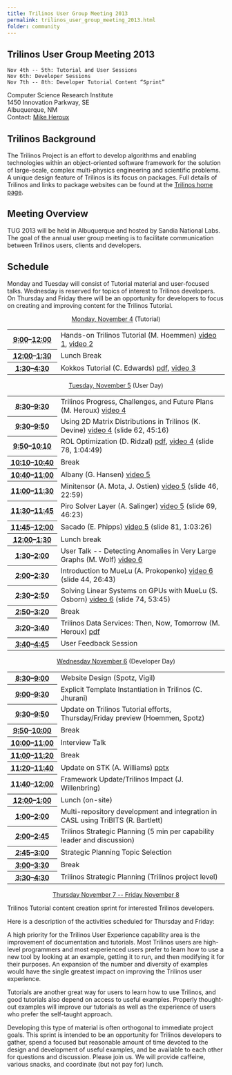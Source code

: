 ```yaml
---
title: Trilinos User Group Meeting 2013
permalink: trilinos_user_group_meeting_2013.html
folder: community
---
```


## Trilinos User Group Meeting 2013

    Nov 4th -- 5th: Tutorial and User Sessions  
    Nov 6th: Developer Sessions  
    Nov 7th -- 8th: Developer Tutorial Content “Sprint”

Computer Science Research Institute  
1450 Innovation Parkway, SE  
Albuquerque, NM  
Contact: [Mike Heroux](mailto:maherou@sandia.gov)

## Trilinos Background

The Trilinos Project is an effort to develop algorithms and enabling technologies within an object-oriented software framework for the solution of large-scale, complex multi-physics engineering and scientific problems. 
A unique design feature of Trilinos is its focus on packages. Full details of Trilinos and links to package websites can be found at the [Trilinos home page](http://trilinos.github.io/ "Trilinos Home Page").

## Meeting Overview

TUG 2013 will be held in Albuquerque and hosted by Sandia National Labs. The goal of the annual user group meeting is to facilitate communication between Trilinos users, clients and developers.

## Schedule

Monday and Tuesday will consist of Tutorial material and user-focused talks. Wednesday is reserved for topics of interest to Trilinos developers.
 On Thursday and Friday there will be an opportunity for developers to focus on creating and improving content for the Trilinos Tutorial.
 
<p style="text-align: center;"><span style="text-decoration: underline;">Monday, November 4</span> (Tutorial)</p>
<table summary="Timetable">
<tbody>
<tr>
<th id="time-1" axis="time" width="23%"><abbr title="2011-10-31T13:00:00">9:00</abbr>–<abbr title="2011-10-31T17:15:00">12:00</abbr></th>
<td headers="time-1 location-1">
<div>Hands-on Trilinos Tutorial (M. Hoemmen) <a href="http://digitalops.sandia.gov/Mediasite/Play/875074e6797a403f81e3974b7be5111e1d" onclick="__gaTracker('send', 'event', 'outbound-article', 'http://digitalops.sandia.gov/Mediasite/Play/875074e6797a403f81e3974b7be5111e1d', 'video 1');" title="video 1"  target="_blank">video 1</a>, <a href="http://digitalops.sandia.gov/Mediasite/Play/ca8602efbb784b9c963c154ba8c9ae511d" onclick="__gaTracker('send', 'event', 'outbound-article', 'http://digitalops.sandia.gov/Mediasite/Play/ca8602efbb784b9c963c154ba8c9ae511d', 'video 2');" title="video 2"  target="_blank">video 2</a></div>
</td>
</tr>
<tr>
<th id="time-10" axis="time"><abbr title="2011-11-03T12:00:00">12:00</abbr>–<abbr title="2011-11-03T13:30:00">1:30</abbr></th>
<td headers="time-10 location-1">
<div>Lunch Break</div>
</td>
</tr>
<tr>
<th id="time-1" axis="time" width="23%"><abbr title="2011-10-31T13:00:00">1:30</abbr>–<abbr title="2011-10-31T17:15:00">4:30</abbr></th>
<td headers="time-1 location-1">
<div>Kokkos Tutorial (C. Edwards) <a href="http://trilinos.org/oldsite/events/trilinos_user_group_2013/presentations/2013-11-TUG-Kokkos-Tutorial.pdf" target="_blank">pdf</a>, <a href="http://digitalops.sandia.gov/Mediasite/Play/0fc8200ff18b4622b9c9787b2a4200651d" onclick="__gaTracker('send', 'event', 'outbound-article', 'http://digitalops.sandia.gov/Mediasite/Play/0fc8200ff18b4622b9c9787b2a4200651d', 'video 3');" title="video 3"  target="_blank">video 3</a></div>
</td>
</tr>
</tbody>
</table>
<p style="text-align: center;"><span style="text-decoration: underline;">Tuesday, November 5</span> (User Day)</p>
<table summary="Timetable">
<tbody>
<tr>
<th id="time-1" axis="time"><abbr title="2011-11-01T08:30:00">8:30</abbr>–<abbr title="2011-11-01T09:30:00">9:30</abbr></th>
<td headers="time-1 location-1">
<div>Trilinos Progress, Challenges, and Future Plans (M. Heroux) <a href="http://digitalops.sandia.gov/Mediasite/Play/f78230153a2a4c93afda185efae503941d" onclick="__gaTracker('send', 'event', 'outbound-article', 'http://digitalops.sandia.gov/Mediasite/Play/f78230153a2a4c93afda185efae503941d', 'video 4');" title="video 4"  target="_blank">video 4</a></div>
</td>
</tr>
<tr>
<th id="time-2" axis="time"><abbr title="2011-11-01T09:30:00">9:30</abbr>–<abbr title="2011-11-01T09:45:00">9:50</abbr></th>
<td headers="time-2 location-1">
<div>Using 2D Matrix Distributions in Trilinos (K. Devine) <a href="http://digitalops.sandia.gov/Mediasite/Play/f78230153a2a4c93afda185efae503941d" onclick="__gaTracker('send', 'event', 'outbound-article', 'http://digitalops.sandia.gov/Mediasite/Play/f78230153a2a4c93afda185efae503941d', 'video 4');" title="video 4"  target="_blank">video 4</a> (slide 62, 45:16)</div>
</td>
</tr>
<tr>
<th id="time-3" axis="time"><abbr title="2011-11-01T09:45:00">9:50</abbr>–<abbr title="2011-11-01T10:15:00">10:10</abbr></th>
<td headers="time-3 location-1">
<div>ROL Optimization (D. Ridzal) <a href="http://trilinos.org/oldsite/events/trilinos_user_group_2013/presentations/2013_TUG_ROL.pdf" target="_blank">pdf</a>, <a href="http://digitalops.sandia.gov/Mediasite/Play/f78230153a2a4c93afda185efae503941d" onclick="__gaTracker('send', 'event', 'outbound-article', 'http://digitalops.sandia.gov/Mediasite/Play/f78230153a2a4c93afda185efae503941d', 'video 4');" title="video 4"  target="_blank">video 4</a> (slide 78, 1:04:49)</div>
</td>
</tr>
<tr>
<th id="time-3" axis="time"><abbr title="2011-11-01T09:45:00">10:10</abbr>–<abbr title="2011-11-01T10:15:00">10:40</abbr></th>
<td headers="time-3 location-1">
<div>Break</div>
</td>
</tr>
<tr>
<th id="time-4" axis="time" width="16%"><abbr title="2011-11-01T10:15:00">10:40</abbr>–<abbr title="2011-11-01T11:45:00">11:00</abbr></th>
<td headers="time-4 location-1">
<div>Albany (G. Hansen) <a href="http://digitalops.sandia.gov/Mediasite/Play/65d601234ba14dc0b5a5dc35c316c2f11d" onclick="__gaTracker('send', 'event', 'outbound-article', 'http://digitalops.sandia.gov/Mediasite/Play/65d601234ba14dc0b5a5dc35c316c2f11d', 'video 5');" title="video 5"  target="_blank">video 5</a></div>
</td>
</tr>
<tr>
<th id="time-4" axis="time" width="23%"><abbr title="">11:00</abbr>–<abbr title="">11:30</abbr></th>
<td headers="time-4 location-1">
<div>Minitensor (A. Mota, J. Ostien) <a href="http://digitalops.sandia.gov/Mediasite/Play/65d601234ba14dc0b5a5dc35c316c2f11d" onclick="__gaTracker('send', 'event', 'outbound-article', 'http://digitalops.sandia.gov/Mediasite/Play/65d601234ba14dc0b5a5dc35c316c2f11d', 'video 5');" title="video 5"  target="_blank">video 5</a> (slide 46, 22:59)</div>
</td>
</tr>
<tr>
<th id="time-6" axis="time"><abbr title="2011-11-01T13:15:00">11:30</abbr>–<abbr title="2011-11-01T14:00:00">11:45</abbr></th>
<td headers="time-6 location-1">
<div>Piro Solver Layer (A. Salinger) <a href="http://digitalops.sandia.gov/Mediasite/Play/65d601234ba14dc0b5a5dc35c316c2f11d" onclick="__gaTracker('send', 'event', 'outbound-article', 'http://digitalops.sandia.gov/Mediasite/Play/65d601234ba14dc0b5a5dc35c316c2f11d', 'video 5');" title="video 5"  target="_blank">video 5</a> (slide 69, 46:23)</div>
</td>
</tr>
<tr>
<th id="time-6" axis="time"><abbr title="2011-11-01T13:15:00">11:45</abbr>–<abbr title="2011-11-01T14:00:00">12:00</abbr></th>
<td headers="time-6 location-1">
<div>Sacado (E. Phipps) <a href="http://digitalops.sandia.gov/Mediasite/Play/65d601234ba14dc0b5a5dc35c316c2f11d" onclick="__gaTracker('send', 'event', 'outbound-article', 'http://digitalops.sandia.gov/Mediasite/Play/65d601234ba14dc0b5a5dc35c316c2f11d', 'video 5');" title="video 5"  target="_blank">video 5</a> (slide 81, 1:03:26)</div>
</td>
</tr>
<tr>
<th id="time-5" axis="time"><abbr title="2011-11-01T11:45:00">12:00</abbr>–<abbr title="2011-11-01T13:15:00">1:30</abbr></th>
<td headers="time-5 location-1">
<div>Lunch break</div>
</td>
</tr>
<tr>
<th id="time-6" axis="time"><abbr title="2011-11-01T13:15:00">1:30</abbr>–<abbr title="2011-11-01T14:00:00">2:00</abbr></th>
<td headers="time-6 location-1">
<div>User Talk -- Detecting Anomalies in Very Large Graphs (M. Wolf) <a href="http://digitalops.sandia.gov/Mediasite/Play/a5a1f0f538744c36aa824d567d1a572a1d" onclick="__gaTracker('send', 'event', 'outbound-article', 'http://digitalops.sandia.gov/Mediasite/Play/a5a1f0f538744c36aa824d567d1a572a1d', 'video 6');" title="video 6"  target="_blank">video 6</a></div>
</td>
</tr>
<tr>
<th id="time-8" axis="time"><abbr title="2011-11-01T14:45:00">2:00</abbr>–<abbr title="2011-11-01T15:15:00">2:30</abbr></th>
<td headers="time-8 location-1">
<div>Introduction to MueLu (A. Prokopenko) <a href="http://digitalops.sandia.gov/Mediasite/Play/a5a1f0f538744c36aa824d567d1a572a1d" onclick="__gaTracker('send', 'event', 'outbound-article', 'http://digitalops.sandia.gov/Mediasite/Play/a5a1f0f538744c36aa824d567d1a572a1d', 'video 6');" title="video 6"  target="_blank">video 6</a> (slide 44, 26:43)</div>
</td>
</tr>
<tr>
<th id="time-7" axis="time"><abbr title="2011-11-01T14:00:00">2:30</abbr>–<abbr title="2011-11-01T14:45:00">2:50</abbr></th>
<td headers="time-7 location-1">
<div>Solving Linear Systems on GPUs with MueLu (S. Osborn) <a href="http://digitalops.sandia.gov/Mediasite/Play/a5a1f0f538744c36aa824d567d1a572a1d" onclick="__gaTracker('send', 'event', 'outbound-article', 'http://digitalops.sandia.gov/Mediasite/Play/a5a1f0f538744c36aa824d567d1a572a1d', 'video 6');" title="video 6"  target="_blank">video 6</a> (slide 74, 53:45)</div>
</td>
</tr>
<tr>
<th id="time-8" axis="time"><abbr title="2011-11-01T14:45:00">2:50</abbr>–<abbr title="2011-11-01T15:15:00">3:20</abbr></th>
<td headers="time-8 location-1">
<div>Break</div>
</td>
</tr>
<tr>
<th id="time-8" axis="time"><abbr title="2011-11-01T14:45:00">3:20</abbr>–<abbr title="2011-11-01T15:15:00">3:40</abbr></th>
<td headers="time-8 location-1">
<div>Trilinos Data Services: Then, Now, Tomorrow (M. Heroux) <a href="http://trilinos.org/wordpress/wp-content/uploads/2013/11/TrilinosDataThenNowFuture.pdf" onclick="__gaTracker('send', 'event', 'download', 'http://trilinos.org/wordpress/wp-content/uploads/2013/11/TrilinosDataThenNowFuture.pdf');" title="pdf"  target="_blank">pdf</a></div>
</td>
</tr>
<tr>
<th id="time-9" axis="time"><abbr title="2011-11-01T15:15:00">3:40</abbr>–<abbr title="2011-11-01T15:30:00">4:45</abbr></th>
<td headers="time-9 location-1">
<div>User Feedback Session</div>
</td>
</tr>
</tbody>
</table>
<p style="text-align: center;"><span style="text-decoration: underline;">Wednesday November 6</span> (Developer Day)</p>
<table summary="Timetable">
<tbody>
<tr>
<th id="time-1" axis="time"><abbr title="2011-11-02T08:30:00">8:30</abbr>–<abbr title="2011-11-02T09:00:00">9:00</abbr></th>
<td headers="time-1 location-1">
<div>Website Design (Spotz, Vigil)</div>
</td>
</tr>
<tr>
<th id="time-7" axis="time"><abbr title="2011-11-02T10:45:00">9:00</abbr>–<abbr title="2011-11-02T11:05:00">9:30</abbr></th>
<td headers="time-7 location-1">
<div>Explicit Template Instantiation in Trilinos (C. Jhurani)</div>
</td>
</tr>
<tr>
<th id="time-6" axis="time" width="23%"><abbr title="2011-11-02T10:30:00">9:30</abbr>–<abbr title="2011-11-02T10:45:00">9:50</abbr></th>
<td headers="time-6 location-1">
<div>Update on Trilinos Tutorial efforts, Thursday/Friday preview (Hoemmen, Spotz)</div>
</td>
</tr>
<tr>
<th id="time-3" axis="time"><abbr title="2011-11-02T09:20:00">9:50</abbr>–<abbr title="2011-11-02T09:40:00">10:00</abbr></th>
<td headers="time-3 location-1">
<div>Break</div>
</td>
</tr>
<tr>
<th id="time-6" axis="time" width="23%"><abbr title="2011-11-02T10:30:00">10:00</abbr>–<abbr title="2011-11-02T10:45:00">11:00</abbr></th>
<td headers="time-6 location-1">
<div>Interview Talk</div>
</td>
</tr>
<tr>
<th id="time-3" axis="time"><abbr title="2011-11-02T09:20:00">11:00</abbr>–<abbr title="2011-11-02T09:40:00">11:20</abbr></th>
<td headers="time-3 location-1">
<div>Break</div>
</td>
</tr>
<tr>
<th id="time-4" axis="time"><abbr title="2011-11-02T09:40:00">11:20</abbr>–<abbr title="2011-11-02T10:00:00">11:40</abbr></th>
<td headers="time-4 location-1">
<div>Update on STK (A. Williams) <a href="http://trilinos.org/oldsite/events/trilinos_user_group_2013/presentations/TUG_11-6-2013_STKupdate.pptx">pptx</a></div>
</td>
</tr>
<tr>
<th id="time-5" axis="time"><abbr title="2011-11-02T10:00:00">11:40</abbr>–<abbr title="2011-11-02T10:30:00">12:00</abbr></th>
<td headers="time-5 location-1">
<div>Framework Update/Trilinos Impact (J. Willenbring)</div>
</td>
</tr>
<tr>
<th id="time-10" axis="time"><abbr title="2011-11-03T12:00:00">12:00</abbr>–<abbr title="2011-11-03T13:30:00">1:00</abbr></th>
<td headers="time-10 location-1">
<div>Lunch (on-site)</div>
</td>
</tr>
<tr>
<th id="time-2" axis="time"><abbr title="2011-11-02T09:00:00">1:00</abbr>–<abbr title="2011-11-02T09:20:00">2:00</abbr></th>
<td headers="time-2 location-1">
<div>Multi-repository development and integration in CASL using TriBITS (R. Bartlett)</div>
</td>
</tr>
<tr>
<th id="time-11" axis="time"><abbr title="2011-11-03T13:30:00">2:00</abbr>–<abbr title="2011-11-03T14:30:00">2:45</abbr></th>
<td headers="time-11 location-1">
<div>Trilinos Strategic Planning (5 min per capability leader and discussion)</div>
</td>
</tr>
<tr>
<th id="time-12" axis="time"><abbr title="2011-11-03T14:30:00">2:45</abbr>–<abbr title="2011-11-03T14:45:00">3:00</abbr></th>
<td headers="time-12 location-1">
<div>Strategic Planning Topic Selection</div>
</td>
</tr>
<tr>
<th id="time-13" axis="time"><abbr title="2011-11-03T14:45:00">3:00</abbr>–<abbr title="2011-11-03T15:15:00">3:30</abbr></th>
<td headers="time-13 location-1">
<div>Break</div>
</td>
</tr>
<tr>
<th id="time-14" axis="time"><abbr title="2011-11-03T15:15:00">3:30</abbr>–<abbr title="2011-11-03T16:30:00">4:30</abbr></th>
<td headers="time-14 location-1">
<div>Trilinos Strategic Planning (Trilinos project level)</div>
</td>
</tr>
</tbody>
</table>

<p style="text-align: center;"><span style="text-decoration: underline;">Thursday November 7 -- Friday November 8</span></p>

Trilinos Tutorial content creation sprint for interested Trilinos developers.

Here is a description of the activities scheduled for Thursday and Friday:

A high priority for the Trilinos User Experience capability area is the improvement of documentation and tutorials. Most Trilinos users are high-level programmers and most experienced users prefer to learn how to use a new tool by looking at an example, getting it to run, and then modifying it for their purposes. An expansion of the number and diversity of examples would have the single greatest impact on improving the Trilinos user experience.

Tutorials are another great way for users to learn how to use Trilinos, and good tutorials also depend on access to useful examples. Properly thought-out examples will improve our tutorials as well as the experience of users who prefer the self-taught approach.

Developing this type of material is often orthogonal to immediate project goals. This sprint is intended to be an opportunity for Trilinos developers to gather, spend a focused but reasonable amount of time devoted to the design and development of useful examples, and be available to each other for questions and discussion. Please join us. We will provide caffeine, various snacks, and coordinate (but not pay for) lunch.
